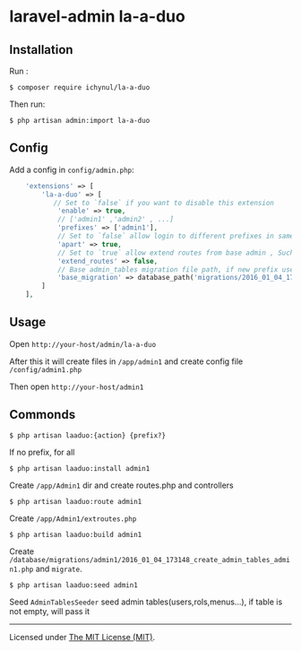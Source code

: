 # laravel-admin la-a-duo

## Installation

Run :

```
$ composer require ichynul/la-a-duo
```

Then run:

```
$ php artisan admin:import la-a-duo
```

## Config

Add a config in `config/admin.php`:

```php
    'extensions' => [
        'la-a-duo' => [
           // Set to `false` if you want to disable this extension
            'enable' => true,
            // ['admin1' ,'admin2' , ...]
            'prefixes' => ['admin1'],
            // Set to `false` allow login to different prefixes in same brower
            'apart' => true,
            // Set to `true` allow extend routes from base admin , Such as http://localhost/admin1/goods => Admin\Controllers\GoodsController@index 
            'extend_routes' => false,
            // Base admin_tables migration file path, if new prefix use different database setting , copy this file for it
            'base_migration' => database_path('migrations/2016_01_04_173148_create_admin_tables.php')
        ]
    ],

```

## Usage

Open `http://your-host/admin/la-a-duo`

After this it will create files in `/app/admin1` and create config file `/config/admin1.php`

Then open `http://your-host/admin1`

## Commonds

`$ php artisan laaduo:{action} {prefix?}` 
    
If no prefix, for all

`$ php artisan laaduo:install admin1` 
    
Create `/app/Admin1` dir and create routes.php and controllers

`$ php artisan laaduo:route admin1` 
    
Create `/app/Admin1/extroutes.php`

`$ php artisan laaduo:build admin1` 
    
Create `/database/migrations/admin1/2016_01_04_173148_create_admin_tables_admin1.php` and `migrate`.

`$ php artisan laaduo:seed admin1` 
    
Seed `AdminTablesSeeder` seed admin tables(users,rols,menus...), if table is not empty, will pass it

---

Licensed under [The MIT License (MIT)](LICENSE).
